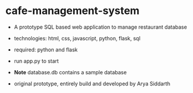 # cafe-management-system
- A prototype SQL based web application to manage restaurant database
- technologies: html, css, javascript, python, flask, sql
- required: python and flask
- run app.py to start
- **Note** database.db contains a sample database

- original prototype, entirely build and developed by Arya Siddarth

